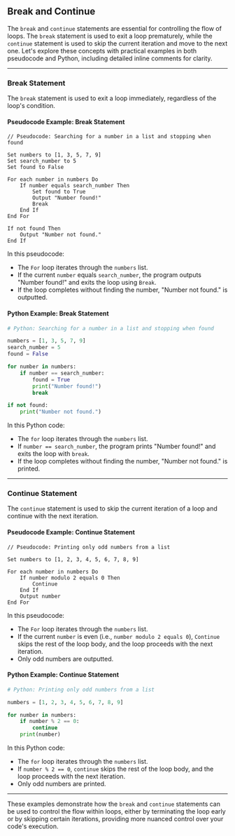 ## Break and Continue

The `break` and `continue` statements are essential for controlling the flow of loops. The `break` statement is used to exit a loop prematurely, while the `continue` statement is used to skip the current iteration and move to the next one. Let's explore these concepts with practical examples in both pseudocode and Python, including detailed inline comments for clarity.

---

### Break Statement

The `break` statement is used to exit a loop immediately, regardless of the loop's condition.

#### Pseudocode Example: Break Statement

```plaintext
// Pseudocode: Searching for a number in a list and stopping when found

Set numbers to [1, 3, 5, 7, 9]
Set search_number to 5
Set found to False

For each number in numbers Do
    If number equals search_number Then
        Set found to True
        Output "Number found!"
        Break
    End If
End For

If not found Then
    Output "Number not found."
End If
```

In this pseudocode:
- The `For` loop iterates through the `numbers` list.
- If the current `number` equals `search_number`, the program outputs "Number found!" and exits the loop using `Break`.
- If the loop completes without finding the number, "Number not found." is outputted.

#### Python Example: Break Statement

```python
# Python: Searching for a number in a list and stopping when found

numbers = [1, 3, 5, 7, 9]
search_number = 5
found = False

for number in numbers:
    if number == search_number:
        found = True
        print("Number found!")
        break

if not found:
    print("Number not found.")
```

In this Python code:
- The `for` loop iterates through the `numbers` list.
- If `number == search_number`, the program prints "Number found!" and exits the loop with `break`.
- If the loop completes without finding the number, "Number not found." is printed.

---

### Continue Statement

The `continue` statement is used to skip the current iteration of a loop and continue with the next iteration.

#### Pseudocode Example: Continue Statement

```plaintext
// Pseudocode: Printing only odd numbers from a list

Set numbers to [1, 2, 3, 4, 5, 6, 7, 8, 9]

For each number in numbers Do
    If number modulo 2 equals 0 Then
        Continue
    End If
    Output number
End For
```

In this pseudocode:
- The `For` loop iterates through the `numbers` list.
- If the current `number` is even (i.e., `number modulo 2 equals 0`), `Continue` skips the rest of the loop body, and the loop proceeds with the next iteration.
- Only odd numbers are outputted.

#### Python Example: Continue Statement

```python
# Python: Printing only odd numbers from a list

numbers = [1, 2, 3, 4, 5, 6, 7, 8, 9]

for number in numbers:
    if number % 2 == 0:
        continue
    print(number)
```

In this Python code:
- The `for` loop iterates through the `numbers` list.
- If `number % 2 == 0`, `continue` skips the rest of the loop body, and the loop proceeds with the next iteration.
- Only odd numbers are printed.

---

These examples demonstrate how the `break` and `continue` statements can be used to control the flow within loops, either by terminating the loop early or by skipping certain iterations, providing more nuanced control over your code's execution.
